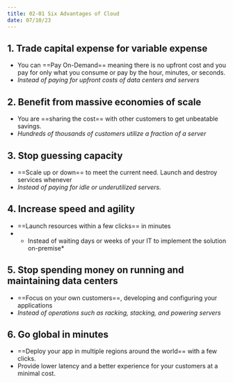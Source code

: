 ```yaml
---
title: 02-01 Six Advantages of Cloud
date: 07/10/23
---
```


## 1. Trade capital expense for variable expense

* You can ==Pay On-Demand== meaning there is no upfront cost and you pay for only what you consume or pay by the hour, minutes, or seconds.
* *Instead of paying for upfront costs of data centers and servers*

## 2. Benefit from massive economies of scale

* You are ==sharing the cost== with other customers to get unbeatable savings.
* *Hundreds of thousands of customers utilize a fraction of a server*

## 3. Stop guessing capacity

* ==Scale up or down== to meet the current need. Launch and destroy services whenever
* *Instead of paying for idle or underutilized servers.*

## 4. Increase speed and agility

* ==Launch resources within a few clicks== in minutes 
* 
  * Instead of waiting days or weeks of your IT to implement the solution on-premise\*

## 5. Stop spending money on running and maintaining data centers

* ==Focus on your own customers==, developing and configuring your applications
* *Instead of operations such as racking, stacking, and powering servers*

## 6. Go global in minutes

* ==Deploy your app in multiple regions around the world== with a few clicks.
* Provide lower latency and a better experience for your customers at a minimal cost.
